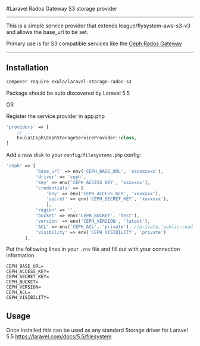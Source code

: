#Laravel Rados Gateway S3 storage provider
___
This is  a simple service provider that extends league/flysystem-aws-s3-v3 and allows the base_url to be set.

Primary use is for S3 compatible services like the [Ceph Rados Gateway](http://docs.ceph.com/docs/master/radosgw/s3/)

___

## Installation

```bash
composer require exula/laravel-storage-rados-s3
```
Package should be auto discovered by Laravel 5.5

OR

Register the service provider in app.php
```php
'providers' => [
    // ...
    Exula\Ceph\CephStorageServiceProvider::class,
]
```

Add a new disk to your `config/filesystems.php` config:
 ```php
'ceph' => [
            'base_url' => env('CEPH_BASE_URL', 'xxxxxxxxx'),
            'driver' => 'ceph',
            'key' => env('CEPH_ACCESS_KEY', 'xxxxxxx'),
            'credentials' => [
                'key' => env('CEPH_ACCESS_KEY', 'xxxxxxx'),
                'secret' => env('CEPH_SECRET_KEY', 'xxxxxxx'),
                ],
            'region' => '',
            'bucket' => env('CEPH_BUCKET', 'test'),
            'version' => env('CEPH_VERSION', 'latest'),
            'ACL' => env('CEPH_ACL', 'private'), //private,'public-read',
            'visibility' => env('CEPH_VISIBILITY', 'private')
        ],
```


Put the following lines in your `.env` file and fill out with your connection information
```
CEPH_BASE_URL=
CEPH_ACCESS_KEY=
CEPH_SECRET_KEY=
CEPH_BUCKET=
CEPH_VERSION=
CEPH_ACL=
CEPH_VISIBILITY=

```


## Usage
Once installed this can be used as any standard Storage driver for Laravel 5.5
https://laravel.com/docs/5.5/filesystem
